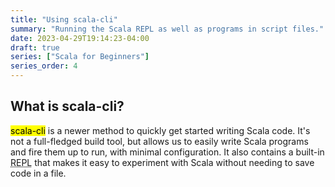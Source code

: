 ```yaml
---
title: "Using scala-cli"
summary: "Running the Scala REPL as well as programs in script files."
date: 2023-04-29T19:14:23-04:00
draft: true
series: ["Scala for Beginners"]
series_order: 4
---
```


## What is scala-cli?

<mark>scala-cli</mark> is a newer method to quickly get started writing Scala code. It's not a full-fledged build tool, but allows us to easily write Scala programs and fire them up to run, with minimal configuration. It also contains a built-in <abbr title="A read–eval–print loop (REPL), also termed an interactive toplevel or language shell, is a simple interactive computer programming environment that takes single user inputs, executes them, and returns the result to the user; a program written in a REPL environment is executed piecewise. The term usually refers to programming interfaces similar to the classic Lisp machine interactive environment. Common examples include command-line shells and similar environments for programming languages, and the technique is very characteristic of scripting languages.">REPL</abbr> that makes it easy to experiment with Scala without needing to save code in a file.

